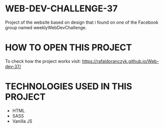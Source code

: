 
# WEB-DEV-CHALLENGE-37

Project of the website based on design that i found on one of the Facebook group named weeklyWebDevChallenge.

# HOW TO OPEN THIS PROJECT

To check how the project works visit: https://rafaldoranczyk.github.io/Web-dev-37/

# TECHNOLOGIES USED IN THIS PROJECT
* HTML
* SASS
* Vanilla JS

